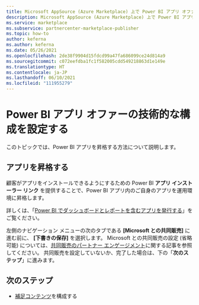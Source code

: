 ```yaml
---
title: Microsoft AppSource (Azure Marketplace) 上で Power BI アプリ オファーの技術的な構成を設定する
description: Microsoft AppSource (Azure Marketplace) 上で Power BI アプリ オファーの技術的な構成を設定します。
ms.service: marketplace
ms.subservice: partnercenter-marketplace-publisher
ms.topic: how-to
author: keferna
ms.author: keferna
ms.date: 05/26/2021
ms.openlocfilehash: 2de38f9904d15fdcd99a47fa686099ce24d814a9
ms.sourcegitcommit: c072eefdba1fc1f582005cdd549218863d1e149e
ms.translationtype: HT
ms.contentlocale: ja-JP
ms.lasthandoff: 06/10/2021
ms.locfileid: "111955279"
---
```

# <a name="set-up-power-bi-app-offer-technical-configuration"></a>Power BI アプリ オファーの技術的な構成を設定する

このトピックでは、Power BI アプリを昇格する方法について説明します。

## <a name="promote-your-app"></a>アプリを昇格する

顧客がアプリをインストールできるようにするための Power BI **アプリ インストーラー リンク** を提供することで、Power BI アプリ内のご自身のアプリを運用環境に昇格します。

詳しくは、「[Power BI でダッシュボードとレポートを含むアプリを発行する](/power-bi/service-create-distribute-apps)」をご覧ください。

左側のナビゲーション メニューの次のタブである **[Microsoft との共同販売]** に進む前に、 **[下書きの保存]** を選択します。 Microsoft との共同販売の設定 (省略可能) については、[共同販売のパートナー エンゲージメント](./co-sell-overview.md)に関する記事を参照してください。 共同販売を設定していないか、完了した場合は、下の「**次のステップ**」に進みます。

## <a name="next-steps"></a>次のステップ

- [補足コンテンツ](power-bi-app-supplemental-content.md)を構成する